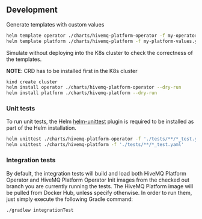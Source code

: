 ## Development

Generate templates with custom values

```bash
helm template operator ./charts/hivemq-platform-operator -f my-operator-values.yaml
helm template platform ./charts/hivemq-platform -f my-platform-values.yaml
```

Simulate without deploying into the K8s cluster to check the correctness of the templates.

**NOTE**: CRD has to be installed first in the K8s cluster

```bash
kind create cluster
helm install operator ./charts/hivemq-platform-operator --dry-run
helm install platform ./charts/hivemq-platform --dry-run 
```

### Unit tests
To run unit tests, the Helm [helm-unittest](https://github.com/helm-unittest/helm-unittest?tab=readme-ov-file#helm-unittest) plugin is required to be installed as part of the Helm installation.

```bash
helm unittest ./charts/hivemq-platform-operator -f './tests/**/*_test.yaml'
helm unittest ./charts/hivemq-platform -f './tests/**/*_test.yaml'
```

### Integration tests

By default, the integration tests will build and load both HiveMQ Platform Operator and HiveMQ Platform Operator Init images from the checked out branch you are currently running the tests. The HiveMQ Platform image will be pulled from Docker Hub, unless specify otherwise.
In order to run them, just simply execute the following Gradle command:

```bash
./gradlew integrationTest
```
